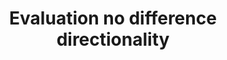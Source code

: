 ---
title: 'Evaluation no difference directionality'
field: 'is.evaluation.noDifferenceDirectionality'
slug: 'impact-evaluation-no-difference-directionality'
comment: 'Select from control list'
required: False
vocabulary: 'vocabulary.txt'
module: 'Impact'
cluster: 'Impact'
policy: 'Controlled value. Single select from control list.'
layout: 'home'
---